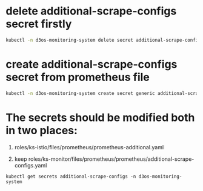 # delete additional-scrape-configs secret firstly

```bash
kubectl -n d3os-monitoring-system delete secret additional-scrape-configs
```

# create additional-scrape-configs secret from prometheus file

```bash
kubectl -n d3os-monitoring-system create secret generic additional-scrape-configs --from-file=prometheus-additional.yaml
```

# The secrets should be modified both in two places:

1. roles/ks-istio/files/prometheus/prometheus-additional.yaml

2. keep roles/ks-monitor/files/prometheus/prometheus/additional-scrape-configs.yaml

`kubectl get secrets additional-scrape-configs -n d3os-monitoring-system`
